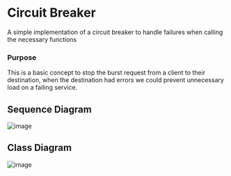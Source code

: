 # Circuit Breaker

A simple implementation of a circuit breaker to handle failures when calling the necessary functions

### Purpose

This is a basic concept to stop the burst request from a client to their destination, when the destination had errors we could prevent unnecessary load on a failing service.

## Sequence Diagram

![image](https://github.com/user-attachments/assets/404a86ee-8d70-4918-9982-404b4e99b044)

## Class Diagram

![image](https://github.com/user-attachments/assets/d13b6606-b358-4097-b10a-552ad95dea99)
